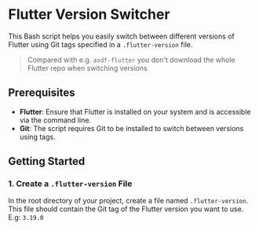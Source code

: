 # Flutter Version Switcher

This Bash script helps you easily switch between different versions of Flutter using Git tags specified in a `.flutter-version` file.

> Compared with e.g. `asdf-flutter` you don't download the whole Flutter repo when switching versions

## Prerequisites

- **Flutter**: Ensure that Flutter is installed on your system and is accessible via the command line.
- **Git**: The script requires Git to be installed to switch between versions using tags.

## Getting Started

### 1. Create a `.flutter-version` File

In the root directory of your project, create a file named `.flutter-version`. This file should contain the Git tag of the Flutter version you want to use. E.g: `3.19.0`


